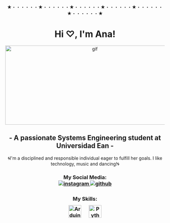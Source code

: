 <div align="center">
  ★・・・・・・★・・・・・・★・・・・・・★・・・・・・★・・・・・・★・・・・・・★
<div align="center">
<h1>   Hi ♡, I'm Ana! </h1></div>
  <div align="center">
    <img alt="gif" src="https://i.pinimg.com/originals/33/20/b5/3320b511b6e6ac1a726dc237ece0509d.gif" width="550" height="250" /> </div>
 <div align="center">
   <h2> - A passionate Systems Engineering student at Universidad Ean - </div>

   <div align="center">
     <p> 🌀I'm a disciplined and responsible individual eager to fulfill her goals. I like technology, music and dancing!🌀 </p>
 
<div align="center">
<h3> My Social Media:  
    
<div align="center">
<a href="https://instagram.com/_anabd_" target="_blank">
<img src=https://img.shields.io/badge/instagram-%23000000.svg?&style=for-the-badge&logo=instagram&logoColor=white alt=instagram style="margin-bottom: 5px;" />
</a>
<a href="https://github.com/AnaBeltran24" target="_blank">
<img src=https://img.shields.io/badge/github-%2324292e.svg?&style=for-the-badge&logo=github&logoColor=white alt=github style="margin-bottom: 5px;" />
</a>  
</div>  
  



<h3> My Skills:  
<div align="center">  
<a href="https://www.arduino.cc/" target="_blank"><img style="margin: 10px" src="https://brandslogos.com/wp-content/uploads/thumbs/arduino-logo-black-and-white-1.png" alt="Arduino" height="40" /></a>  
<a href="https://www.python.org/" target="_blank"><img style="margin: 10px" src="https://upload.wikimedia.org/wikipedia/commons/thumb/d/d3/Python_icon_%28black_and_white%29.svg/1200px-Python_icon_%28black_and_white%29.svg.png" alt="Python" height="40" /></a>  
</div>  

<br/>  
